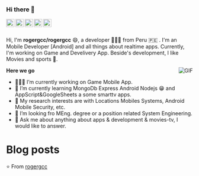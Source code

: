 <link rel="stylesheet" type="text/css" href="./style.css" />


### Hi there 👋


<a href="https://medium.com/@rogercolque">
  <img align="left" alt="Medium" width="22px" src="https://cdn.jsdelivr.net/npm/simple-icons@3.1.0/icons/medium.svg" />
</a>
<a href="https://www.linkedin.com/in/roger-colquehuanca-calcina/">
  <img align="left" alt="LinkedIn" width="22px" src="https://cdn.jsdelivr.net/npm/simple-icons@3.1.0/icons/linkedin.svg" />
</a>

<a href="https://codepen.io/rogergcc/">
  <img align="left" alt="Codepen" width="22px" src="https://cdn.jsdelivr.net/npm/simple-icons@3.1.0/icons/codepen.svg" />
</a>
<a href="https://www.hackerrank.com/rogergcc?hr_r=1">
  <img align="left" alt="Hackerrank" width="22px" src="https://cdn.jsdelivr.net/npm/simple-icons@3.1.0/icons/hackerrank.svg" />
</a>
<a href="https://www.codewars.com/users/rogergcc">
  <img align="left" alt="Codewars" width="22px" src="https://cdn.jsdelivr.net/npm/simple-icons@3.1.0/icons/codewars.svg" />
</a>


<br />
<br />

Hi, I'm **rogergcc/rogergcc** 😄, a developer 👨🏻‍💻 from Peru 🇵🇪 . I'm an Mobile Developer [Android] and all things about realtime apps. Currently, I'm working on Game and Develivery App. Beside's development, I like Movies and sports 🏃.

  <img align="right" alt="GIF" src="https://media1.giphy.com/media/7AaBuyVxo83TNjZWAl/giphy.gif" />


  **Here we go**

  - 👨🏻‍💻 I’m currently working on Game Mobile App.
  - 🌱 I’m currently learning MongoDb Express Android Nodejs 😁 and AppScript&GoogleSheets a some smarttv apps.
  - 🤔 My research interests are with Locations Mobiles Systems, Android Mobile Security, etc.
  - 💼 I’m looking fro MEng. degree or a position related System Engineering.
  - 💬 Ask me about anything about apps & development & movies-tv, I would like to answer.
 

# Blog posts
<!-- BLOG-POST-LIST:START -->
<!-- BLOG-POST-LIST:END -->

⭐️ From [rogergcc](https://github.com/rogergcc)
